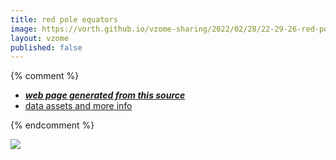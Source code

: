```yaml
---
title: red pole equators
image: https://vorth.github.io/vzome-sharing/2022/02/28/22-29-26-red-pole-equators/red-pole-equators.png
layout: vzome
published: false
---
```


{% comment %}
 - [***web page generated from this source***][post]
 - [data assets and more info][github]

[post]: <https://vorth.github.io/vzome-sharing/2022/02/28/red-pole-equators-22-29-26.html>
[github]: <https://github.com/vorth/vzome-sharing/tree/main/2022/02/28/22-29-26-red-pole-equators/>
{% endcomment %}

<vzome-viewer style="width: 100%; height: 65vh;"
       src="https://vorth.github.io/vzome-sharing/2022/02/28/22-29-26-red-pole-equators/red-pole-equators.vZome" >
  <img src="https://vorth.github.io/vzome-sharing/2022/02/28/22-29-26-red-pole-equators/red-pole-equators.png" />
</vzome-viewer>

